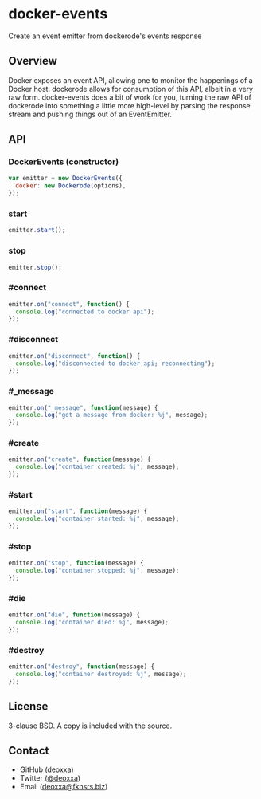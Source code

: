 docker-events
=============

Create an event emitter from dockerode's events response

Overview
--------

Docker exposes an event API, allowing one to monitor the happenings of a Docker
host. dockerode allows for consumption of this API, albeit in a very raw form.
docker-events does a bit of work for you, turning the raw API of dockerode into
something a little more high-level by parsing the response stream and pushing
things out of an EventEmitter.

API
---

### DockerEvents (constructor)

```js
var emitter = new DockerEvents({
  docker: new Dockerode(options),
});
```

### start

```js
emitter.start();
```

### stop

```js
emitter.stop();
```

### #connect

```js
emitter.on("connect", function() {
  console.log("connected to docker api");
});
```

### #disconnect

```js
emitter.on("disconnect", function() {
  console.log("disconnected to docker api; reconnecting");
});
```

### #_message

```js
emitter.on("_message", function(message) {
  console.log("got a message from docker: %j", message);
});
```

### #create

```js
emitter.on("create", function(message) {
  console.log("container created: %j", message);
});
```

### #start

```js
emitter.on("start", function(message) {
  console.log("container started: %j", message);
});
```

### #stop

```js
emitter.on("stop", function(message) {
  console.log("container stopped: %j", message);
});
```

### #die

```js
emitter.on("die", function(message) {
  console.log("container died: %j", message);
});
```

### #destroy

```js
emitter.on("destroy", function(message) {
  console.log("container destroyed: %j", message);
});
```

License
-------

3-clause BSD. A copy is included with the source.

Contact
-------

* GitHub ([deoxxa](http://github.com/deoxxa))
* Twitter ([@deoxxa](http://twitter.com/deoxxa))
* Email ([deoxxa@fknsrs.biz](mailto:deoxxa@fknsrs.biz))

